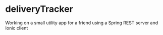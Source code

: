 # deliveryTracker

Working on a small utility app for a friend using a Spring REST server and Ionic client
